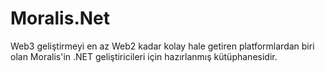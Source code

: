 # Moralis.Net
Web3 geliştirmeyi en az Web2 kadar kolay hale getiren platformlardan biri olan Moralis'in .NET geliştiricileri için hazırlanmış kütüphanesidir.
